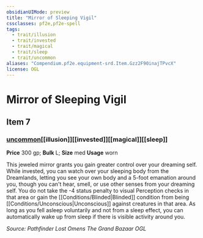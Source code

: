 ```yaml
---
obsidianUIMode: preview
title: "Mirror of Sleeping Vigil"
cssclasses: pf2e,pf2e-spell
tags:
  - trait/illusion
  - trait/invested
  - trait/magical
  - trait/sleep
  - trait/uncommon
aliases: "Compendium.pf2e.equipment-srd.Item.Gzz2F90inajTPvcX"
license: OGL
---
```

# Mirror of Sleeping Vigil
## Item 7
### [uncommon](uncommon "Uncommon Rarity Trait")[[illusion]][[invested]][[magical]][[sleep]]


**Price** 300 gp; 
**Bulk** L; **Size** med
**Usage** worn

This jeweled mirror grants you gain greater control over your dreaming self. While invested, you can watch over your sleeping body from the Dreamlands, letting you see your own body and a 5-foot emanation around you, though you can't hear, smell, or use other senses from your dreaming self. You do not take the -4 status penalty to visual Perception checks in that area or gain the [[Conditions/Blinded|Blinded]] condition from being [[Conditions/Unconscious|Unconscious]] against creatures in that area. As long as you fell asleep voluntarily and not from a sleep effect, you can automatically wake up from sleep if there is visible activity around you.

*Source: Pathfinder Lost Omens The Grand Bazaar*
*OGL*
